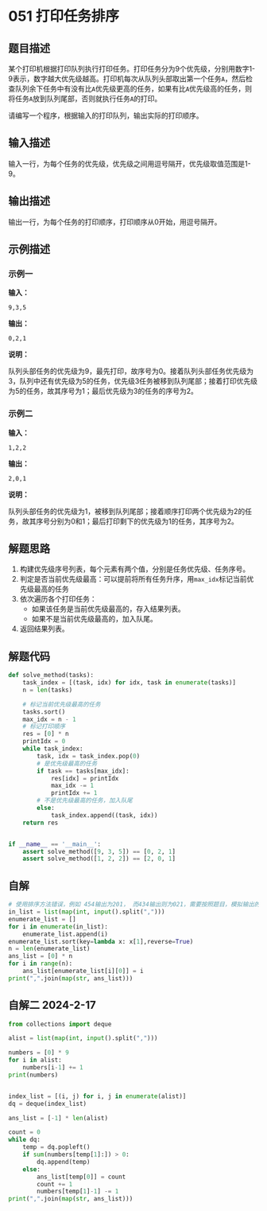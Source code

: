 # 051 打印任务排序

## 题目描述

某个打印机根据打印队列执行打印任务。打印任务分为9个优先级，分别用数字1-9表示，数字越大优先级越高。打印机每次从队列头部取出第一个任务`A`，然后检查队列余下任务中有没有比`A`优先级更高的任务，如果有比`A`优先级高的任务，则将任务`A`放到队列尾部，否则就执行任务`A`的打印。

请编写一个程序，根据输入的打印队列，输出实际的打印顺序。

## 输入描述

输入一行，为每个任务的优先级，优先级之间用逗号隔开，优先级取值范围是1-9。

## 输出描述

输出一行，为每个任务的打印顺序，打印顺序从0开始，用逗号隔开。

## 示例描述

### 示例一

**输入：**
```text
9,3,5
```

**输出：**
```text
0,2,1
```

**说明：**  

队列头部任务的优先级为9，最先打印，故序号为0。接着队列头部任务优先级为3，队列中还有优先级为5的任务，优先级3任务被移到队列尾部；接着打印优先级为5的任务，故其序号为1；最后优先级为3的任务的序号为2。

### 示例二

**输入：**
```text
1,2,2
```

**输出：**
```text
2,0,1
```

**说明：** 

队列头部任务的优先级为1，被移到队列尾部；接着顺序打印两个优先级为2的任务，故其序号分别为0和1；最后打印剩下的优先级为1的任务，其序号为2。

## 解题思路

1. 构建优先级序号列表，每个元素有两个值，分别是任务优先级、任务序号。
2. 判定是否当前优先级最高：可以提前将所有任务升序，用`max_idx`标记当前优先级最高的任务   
3. 依次遍历各个打印任务：
    - 如果该任务是当前优先级最高的，存入结果列表。
    - 如果不是当前优先级最高的，加入队尾。
4. 返回结果列表。

## 解题代码
```python
def solve_method(tasks):
    task_index = [(task, idx) for idx, task in enumerate(tasks)]
    n = len(tasks)

    # 标记当前优先级最高的任务
    tasks.sort()
    max_idx = n - 1
    # 标记打印顺序
    res = [0] * n
    printIdx = 0
    while task_index:
        task, idx = task_index.pop(0)
        # 是优先级最高的任务
        if task == tasks[max_idx]:
            res[idx] = printIdx
            max_idx -= 1
            printIdx += 1
        # 不是优先级最高的任务，加入队尾
        else:
            task_index.append((task, idx))
    return res


if __name__ == '__main__':
    assert solve_method([9, 3, 5]) == [0, 2, 1]
    assert solve_method([1, 2, 2]) == [2, 0, 1]
```
## 自解 
```python
# 使用排序方法错误，例如 454输出为201， 而434输出则为021，需要按照题目，模拟输出的过程
in_list = list(map(int, input().split(",")))
enumerate_list = []
for i in enumerate(in_list):
    enumerate_list.append(i)
enumerate_list.sort(key=lambda x: x[1],reverse=True)
n = len(enumerate_list)
ans_list = [0] * n
for i in range(n):
    ans_list[enumerate_list[i][0]] = i
print(",".join(map(str, ans_list)))

```

## 自解二 2024-2-17
```python
from collections import deque

alist = list(map(int, input().split(",")))

numbers = [0] * 9
for i in alist:
    numbers[i-1] += 1
print(numbers)


index_list = [(i, j) for i, j in enumerate(alist)]
dq = deque(index_list)

ans_list = [-1] * len(alist)

count = 0
while dq:
    temp = dq.popleft()
    if sum(numbers[temp[1]:]) > 0:
        dq.append(temp)
    else:
        ans_list[temp[0]] = count
        count += 1
        numbers[temp[1]-1] -= 1
print(",".join(map(str, ans_list)))
```

